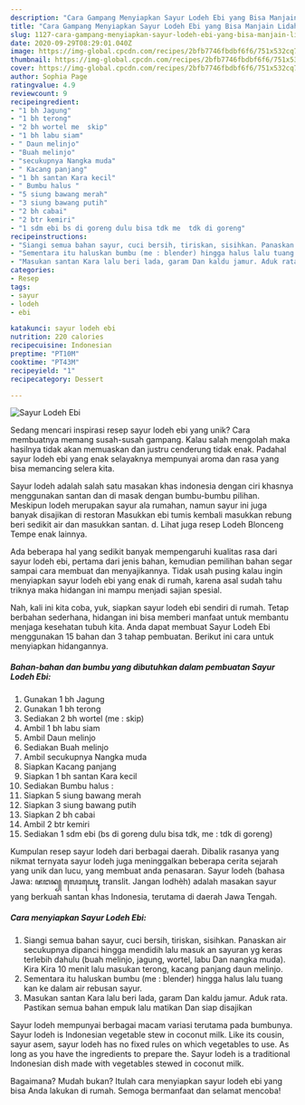 ```yaml
---
description: "Cara Gampang Menyiapkan Sayur Lodeh Ebi yang Bisa Manjain Lidah"
title: "Cara Gampang Menyiapkan Sayur Lodeh Ebi yang Bisa Manjain Lidah"
slug: 1127-cara-gampang-menyiapkan-sayur-lodeh-ebi-yang-bisa-manjain-lidah
date: 2020-09-29T08:29:01.040Z
image: https://img-global.cpcdn.com/recipes/2bfb7746fbdbf6f6/751x532cq70/sayur-lodeh-ebi-foto-resep-utama.jpg
thumbnail: https://img-global.cpcdn.com/recipes/2bfb7746fbdbf6f6/751x532cq70/sayur-lodeh-ebi-foto-resep-utama.jpg
cover: https://img-global.cpcdn.com/recipes/2bfb7746fbdbf6f6/751x532cq70/sayur-lodeh-ebi-foto-resep-utama.jpg
author: Sophia Page
ratingvalue: 4.9
reviewcount: 9
recipeingredient:
- "1 bh Jagung"
- "1 bh terong"
- "2 bh wortel me  skip"
- "1 bh labu siam"
- " Daun melinjo"
- "Buah melinjo"
- "secukupnya Nangka muda"
- " Kacang panjang"
- "1 bh santan Kara kecil"
- " Bumbu halus "
- "5 siung bawang merah"
- "3 siung bawang putih"
- "2 bh cabai"
- "2 btr kemiri"
- "1 sdm ebi bs di goreng dulu bisa tdk me  tdk di goreng"
recipeinstructions:
- "Siangi semua bahan sayur, cuci bersih, tiriskan, sisihkan. Panaskan air secukupnya dipanci hingga mendidih lalu masuk an sayuran yg keras terlebih dahulu (buah melinjo, jagung, wortel, labu Dan nangka muda). Kira Kira 10 menit lalu masukan terong, kacang panjang daun melinjo."
- "Sementara itu haluskan bumbu (me : blender) hingga halus lalu tuang kan ke dalam air rebusan sayur."
- "Masukan santan Kara lalu beri lada, garam Dan kaldu jamur. Aduk rata. Pastikan semua bahan empuk lalu matikan Dan siap disajikan"
categories:
- Resep
tags:
- sayur
- lodeh
- ebi

katakunci: sayur lodeh ebi 
nutrition: 220 calories
recipecuisine: Indonesian
preptime: "PT10M"
cooktime: "PT43M"
recipeyield: "1"
recipecategory: Dessert

---
```



![Sayur Lodeh Ebi](https://img-global.cpcdn.com/recipes/2bfb7746fbdbf6f6/751x532cq70/sayur-lodeh-ebi-foto-resep-utama.jpg)

Sedang mencari inspirasi resep sayur lodeh ebi yang unik? Cara membuatnya memang susah-susah gampang. Kalau salah mengolah maka hasilnya tidak akan memuaskan dan justru cenderung tidak enak. Padahal sayur lodeh ebi yang enak selayaknya mempunyai aroma dan rasa yang bisa memancing selera kita.

Sayur lodeh adalah salah satu masakan khas indonesia dengan ciri khasnya menggunakan santan dan di masak dengan bumbu-bumbu pilihan. Meskipun lodeh merupakan sayur ala rumahan, namun sayur ini juga banyak disajikan di restoran Masukkan ebi tumis kembali masukkan rebung beri sedikit air dan masukkan santan. d. Lihat juga resep Lodeh Blonceng Tempe enak lainnya.

Ada beberapa hal yang sedikit banyak mempengaruhi kualitas rasa dari sayur lodeh ebi, pertama dari jenis bahan, kemudian pemilihan bahan segar sampai cara membuat dan menyajikannya. Tidak usah pusing kalau ingin menyiapkan sayur lodeh ebi yang enak di rumah, karena asal sudah tahu triknya maka hidangan ini mampu menjadi sajian spesial.


Nah, kali ini kita coba, yuk, siapkan sayur lodeh ebi sendiri di rumah. Tetap berbahan sederhana, hidangan ini bisa memberi manfaat untuk membantu menjaga kesehatan tubuh kita. Anda dapat membuat Sayur Lodeh Ebi menggunakan 15 bahan dan 3 tahap pembuatan. Berikut ini cara untuk menyiapkan hidangannya.

<!--inarticleads1-->

##### Bahan-bahan dan bumbu yang dibutuhkan dalam pembuatan Sayur Lodeh Ebi:

1. Gunakan 1 bh Jagung
1. Gunakan 1 bh terong
1. Sediakan 2 bh wortel (me : skip)
1. Ambil 1 bh labu siam
1. Ambil  Daun melinjo
1. Sediakan Buah melinjo
1. Ambil secukupnya Nangka muda
1. Siapkan  Kacang panjang
1. Siapkan 1 bh santan Kara kecil
1. Sediakan  Bumbu halus :
1. Siapkan 5 siung bawang merah
1. Siapkan 3 siung bawang putih
1. Siapkan 2 bh cabai
1. Ambil 2 btr kemiri
1. Sediakan 1 sdm ebi (bs di goreng dulu bisa tdk, me : tdk di goreng)


Kumpulan resep sayur lodeh dari berbagai daerah. Dibalik rasanya yang nikmat ternyata sayur lodeh juga meninggalkan beberapa cerita sejarah yang unik dan lucu, yang membuat anda penasaran. Sayur lodeh (bahasa Jawa: ꦗꦔꦤ꧀ ꦭꦺꦴꦝꦺꦃ, translit. Jangan lodhèh) adalah masakan sayur yang berkuah santan khas Indonesia, terutama di daerah Jawa Tengah. 

<!--inarticleads2-->

##### Cara menyiapkan Sayur Lodeh Ebi:

1. Siangi semua bahan sayur, cuci bersih, tiriskan, sisihkan. Panaskan air secukupnya dipanci hingga mendidih lalu masuk an sayuran yg keras terlebih dahulu (buah melinjo, jagung, wortel, labu Dan nangka muda). Kira Kira 10 menit lalu masukan terong, kacang panjang daun melinjo.
1. Sementara itu haluskan bumbu (me : blender) hingga halus lalu tuang kan ke dalam air rebusan sayur.
1. Masukan santan Kara lalu beri lada, garam Dan kaldu jamur. Aduk rata. Pastikan semua bahan empuk lalu matikan Dan siap disajikan


Sayur lodeh mempunyai berbagai macam variasi terutama pada bumbunya. Sayur lodeh is Indonesian vegetable stew in coconut milk. Like its cousin, sayur asem, sayur lodeh has no fixed rules on which vegetables to use. As long as you have the ingredients to prepare the. Sayur lodeh is a traditional Indonesian dish made with vegetables stewed in coconut milk. 

Bagaimana? Mudah bukan? Itulah cara menyiapkan sayur lodeh ebi yang bisa Anda lakukan di rumah. Semoga bermanfaat dan selamat mencoba!
